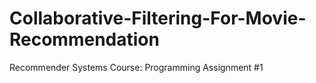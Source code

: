 # Collaborative-Filtering-For-Movie-Recommendation
Recommender Systems Course: Programming Assignment #1
